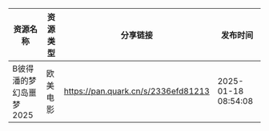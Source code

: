 | 资源名称           | 资源类型 | 分享链接                                | 发布时间                |
| -------------- | ---- | ----------------------------------- | ------------------- |
| B彼得潘的梦幻岛噩梦2025 | 欧美电影 | https://pan.quark.cn/s/2336efd81213 | 2025-01-18 08:54:08 |
